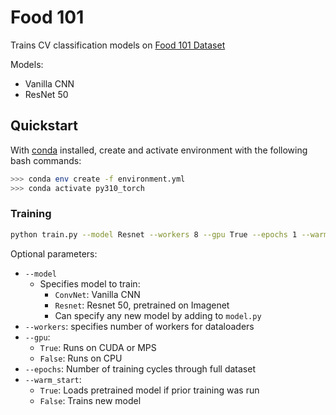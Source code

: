 # Food 101

Trains CV classification models on [Food 101 Dataset](https://data.vision.ee.ethz.ch/cvl/datasets_extra/food-101/)

Models:
- Vanilla CNN 
- ResNet 50

## Quickstart

With [conda](https://docs.conda.io/en/main/miniconda.html) installed, create and activate environment with the following bash commands:
```bash
>>> conda env create -f environment.yml
>>> conda activate py310_torch
```

###  Training

```bash
python train.py --model Resnet --workers 8 --gpu True --epochs 1 --warm_start True
```
Optional parameters: 
- `--model`
    - Specifies model to train: 
        - `ConvNet`: Vanilla CNN 
        - `Resnet`: Resnet 50, pretrained on Imagenet
        - Can specify any new model by adding to `model.py`
- `--workers`: specifies number of workers for dataloaders
- `--gpu`: 
    - `True`: Runs on CUDA or MPS
    - `False`: Runs on CPU
- `--epochs`: Number of training cycles through full dataset
- `--warm_start`:
    - `True`: Loads pretrained model if prior training was run
    - `False`: Trains new model
